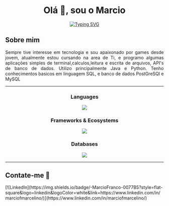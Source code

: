 <h1 align="center">Olá 👋, sou o Marcio</h1>

<p align="center">
<a href="https://git.io/typing-svg"><img src="https://readme-typing-svg.demolab.com?font=Fira+Code&duration=4000&pause=1000&color=6C63FE&center=true&vCenter=true&multiline=true&random=false&width=700&height=40&lines=Um+jovem estudante+e+futuro+desenvolvedor." alt="Typing SVG" /></a>
</p>

<h2>Sobre mim</h2>  
<p align="justify">Sempre tive interesse em tecnologia e sou apaixonado por games desde jovem, atualmente estou cursando na area de Ti, e programo algumas aplicações simples de terminal,calculos,leitura e escrita de arquivos, API's de banco de dados. Utilizo principalmente Java e Python. Tenho conhecimentos basicos em linguagem SQL, e banco de dados PostGreSQl e MySQL </b></b></p>

<hr>

<h3 align="center">Languages</h3>
<p align="center">
  <img src="https://skillicons.dev/icons?i=java,python" />
</p>

<h3 align="center">Frameworks & Ecosystems</h3>
<p align="center">
  <img src="https://skillicons.dev/icons?i=spring,django" />
</p>

<h3 align="center">Databases</h3>
<p align="center">
  <img src="https://skillicons.dev/icons?i=docker,mysql,postgresql" />
</p>

---

<h2>Contate-me 🤝</h2> 
[![LinkedIn](https://img.shields.io/badge/-MarcioFranco-0077B5?style=flat-square&logo=linkedin&logoColor=white&link=https://www.linkedin.com/in/marciofmarcelino/)](https://www.linkedin.com/in/marciofmarcelino/)



